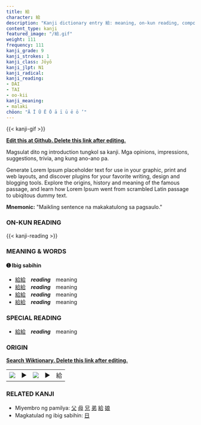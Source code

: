 ```yaml
---
title: 給
character: 給
description: "Kanji dictionary entry 給: meaning, on-kun reading, compounds, origin, related kanji"
content_type: kanji
featured_image: "/給.gif"
weight: 111
frequency: 111
kanji_grade: 9
kanji_strokes: 1
kanji_class: Jōyō
kanji_jlpt: N1
kanji_radical: 
kanji_reading: 
- DAI
- TAI
- oo-kii
kanji_meaning:
- malaki
chōon: "Ā Ī Ū Ē Ō ā ī ū ē ō ’"
---
```

[//]: # (Don't edit the line below. Kanji animated GIF code is automatically generated.)
{{< kanji-gif >}}

[//]: # (Edit below this line.)

**[Edit this at Github. Delete this link after editing.](https://github.com/tim0g/tim/tree/main/content/kanji/給/index.md)**

Magsulat dito ng introduction tungkol sa kanji. Mga opinions, impressions, suggestions, trivia, ang kung ano-ano pa.

Generate Lorem Ipsum placeholder text for use in your graphic, print and web layouts, and discover plugins for your favorite writing, design and blogging tools. Explore the origins, history and meaning of the famous passage, and learn how Lorem Ipsum went from scrambled Latin passage to ubiqitous dummy text.
 
**Mnemonic:** "Maikling sentence na makakatulong sa pagsaulo."

### ON-KUN READING

[//]: # (Don't edit the line below. ON-KUN READING code is automatically generated.)
{{< kanji-reading >}}

### MEANING & WORDS

#### ➊ **Ibig sabihin**
  - [給](../給)[給](../給)　***reading***　meaning
  - [給](../給)[給](../給)　***reading***　meaning
  - [給](../給)[給](../給)　***reading***　meaning
  - [給](../給)[給](../給)　***reading***　meaning

### SPECIAL READING
  - [給](../給)[給](../給)　***reading***　meaning

### ORIGIN

**[Search Wiktionary. Delete this link after editing.](https://wiktionary.org/wiki/給)**
<table class="kanji-table"><tr><td>
<img src="60px-給-bronze.svg.png">
</td><td>▶</td><td>
<img src="60px-給-oracle.svg.png">
</td><td>▶</td>
<td class="kanji-origin">給</td>
</tr></table>

### RELATED KANJI
- Miyembro ng pamilya: [父](../父) [母](../母) [兄](../兄) [弟](../弟) [給](../給) [娘](../娘)
- Magkatulad ng ibig sabihin: [日](../日)
